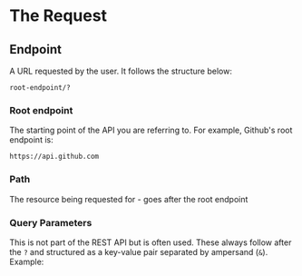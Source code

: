 # The Request
## Endpoint
A URL requested by the user. It follows the structure below:
```
root-endpoint/?
```
### Root endpoint
The starting point of the API you are referring to. For example, Github's root endpoint is:
```
https://api.github.com
```

### Path
The resource being requested for - goes after the root endpoint

### Query Parameters
This is not part of the REST API but is often used. These always follow after the ```?``` and structured as a key-value pair separated by ampersand (```&```). Example:

